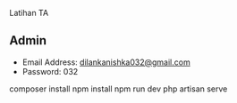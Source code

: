Latihan TA

## Admin
- Email Address: dilankanishka032@gmail.com <br>
- Password: 032

composer install
npm install
npm run dev
php artisan serve
